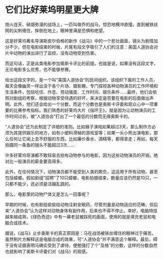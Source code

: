 # 它们比好莱坞明星更大牌

炮火连天、硝烟弥漫的战场上，一匹叫做乔的战马，惊恐地横冲直撞，直到被铁丝网的尖刺缠住，摔倒在地上，眼神里满是恐惧和绝望。

这是好莱坞著名导演斯皮尔伯格的新作《战马》中的一个悲壮画面，镜头为剧情加分不少。但在电影结束的时候，片尾有段文字吸引了人们的注意：美国人道协会对片中动物的演出进行了监控，没有动物受到伤害。

而这句话，正是此类电影参加奥斯卡评比的前提。也就是说，如果没有这段文字，无论电影多么优秀，也不能够参赛。

给出这段文字的，是一个叫“美国人道协会”的民间组织。该组织下属的工作人员，每天会像幽灵一样出没于各个片场、摄影棚，专门探视各种动物演员的工作环境和生活条件，包括吃住、作息、劳动强度、工作时间、娱乐条件……最终，他们会依照对剧组的考察，根据动物享受待遇的好坏，来决定是否要在电影的后面做出声明。此外，他们还会给出一个分数，而这个分数也是奥斯卡评委和观众心中一项重要的比赛参考指标。我们熟悉的好莱坞大片《指环王》，就是因为让动物演员的工作时间过长，被“人道协会”打出了一个最低的分数而无缘奥斯卡的。

“人道协会”还为此制定了详细的准则。比如猴子演戏如果超过3天，那么制作方必须为其提供娱乐的地方，如有小塑料滑梯的游戏室等；如果一头小熊出演电影，那么任何让它闻上去不舒服的东西，比如廉价香水、酒精等，都得拿走；再如，每天拍摄同一条鱼的镜头不能超过3次……

许多好莱坞导演都不敢轻易去拍有动物参与的电影，因为这些动物演员的开销，绝对比一般演员的薪金要高得多。

此外，在任何情况下，动物演员都不能受到人类的欺负，这适用于所有动物，甚至包括蟑螂。假如剧组“招聘”了10只蟑螂，电影拍摄结束，数量应该仍然是10只，一只都不能少，还必须是活蹦乱跳的。

那么，电影里的动物尸体又是怎么一回事呢？

早期的时候，也有剧组偷偷给动物注射安眠药，尽管剂量是动物适应的范畴，但后来“人道协会”认为这样对动物身体有副作用，后来也不得不停止。幸好，电脑特技越来越成熟，《绿色奇迹》中有一幕老鼠被踩死的画面，使用的就是填充老鼠和电脑合成技术。

据说，《战马》止步奥斯卡的真正原因是：马在战场被铁丝缠住的眼神过于痛苦。虽然制片方解释这是电脑合成的效果，可“人道协会”并不满意这个解释。最后，碍于没有证据表明马确实受到了虐待，便勉强打了个“及格”的分数，这样的分数自然也就影响了奥斯卡评委们对《战马》的观感。